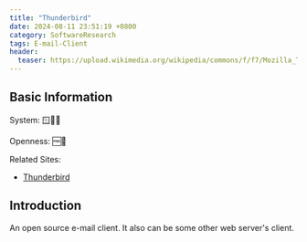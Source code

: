 ```yaml
---
title: "Thunderbird"
date: 2024-08-11 23:51:19 +0800
category: SoftwareResearch
tags: E-mail-Client
header:
  teaser: https://upload.wikimedia.org/wikipedia/commons/f/f7/Mozilla_Thunderbird_logo.png
---
```


## Basic Information

System: 🪟🍎🐧

Openness: 🆓📖

Related Sites:

* [Thunderbird](https://www.thunderbird.net/en-US/)

## Introduction

An open source e-mail client. It also can be some other web server's client.
